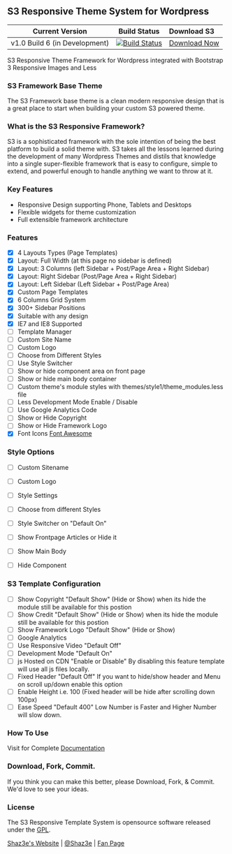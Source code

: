 ## S3 Responsive Theme System for Wordpress

| Current Version | Build Status  | Download S3 |
|:---------------:|:-------------:|:------------|
|v1.0 Build 6 (in Development)|[![Build Status](https://travis-ci.org/Shaz3e/S3-Wordpress.svg)](https://travis-ci.org/Shaz3e/S3-Wordpress)|[Download Now](http://shaz3e.com/downloads)|

S3 Responsive Theme Framework for Wordpress integrated with Bootstrap 3 Responsive Images and Less

### S3 Framework Base Theme
The S3 Framework base theme is a clean modern responsive design that is a great place to start when building your custom S3 powered theme.

### What is the S3 Responsive Framework?
S3 is a sophisticated framework with the sole intention of being the best platform to build a solid theme with. S3 takes all the lessons learned during the development of many Wordpress Themes and distils that knowledge into a single super-flexible framework that is easy to configure, simple to extend, and powerful enough to handle anything we want to throw at it.

### Key Features
 - Responsive Design supporting Phone, Tablets and Desktops
 - Flexible widgets for theme customization
 - Full extensible framework architecture

### Features
 - [x] 4 Layouts Types (Page Templates)
 - [x] Layout: Full Width (at this page no sidebar is defined)
 - [x] Layout: 3 Columns (left Sidebar + Post/Page Area + Right Sidebar)
 - [x] Layout: Right Sidebar (Post/Page Area + Right Sidebar)
 - [x] Layout: Left Sidebar (Left Sidebar + Post/Page Area)
 - [x] Custom Page Templates
 - [x] 6 Columns Grid System
 - [x] 300+ Sidebar Positions
 - [x] Suitable with any design
 - [x] IE7 and IE8 Supported
 - [ ] Template Manager
 - [ ] Custom Site Name
 - [ ] Custom Logo
 - [ ] Choose from Different Styles
 - [ ] Use Style Switcher
 - [ ] Show or hide component area on front page
 - [ ] Show or hide main body container
 - [ ] Custom theme's module styles with themes/style1/theme_modules.less file
 - [ ] Less Development Mode Enable / Disable
 - [ ] Use Google Analytics Code
 - [ ] Show or Hide Copyright
 - [ ] Show or Hide Framework Logo
 - [x] Font Icons [Font Awesome](http://fortawesome.github.io/Font-Awesome/)
 
### Style Options

 - [ ] Custom Sitename
 - [ ] Custom Logo
 - [ ] Style Settings
 - [ ] Choose from different Styles
 - [ ] Style Switcher on "Default On"
 - [ ] Show Frontpage Articles or Hide it
 - [ ] Show Main Body
 - [ ] Hide Component


### S3 Template Configuration

- [ ] Show Copyright "Default Show" (Hide or Show) when its hide the module still be available for this postion
- [ ] Show Credit "Default Show" (Hide or Show) when its hide the module still be available for this postion 
- [ ] Show Framework Logo "Default Show" (Hide or Show)
- [ ] Google Analytics
- [ ] Use Responsive Video "Default Off"
- [ ] Development Mode "Default On"
- [ ] js Hosted on CDN "Enable or Disable" By disabling this feature template will use all js files locally.
- [ ] Fixed Header "Default Off" If you want to hide/show header and Menu on scroll up/down enable this option
- [ ] Enable Height i.e. 100 (Fixed header will be hide after scrolling down 100px)
- [ ] Ease Speed "Default 400" Low Number is Faster and Higher Number will slow down.

### How To Use
Visit for Complete [Documentation](http://shaz3e.com/documantation/s3-wordpress)
 
### Download, Fork, Commit.
If you think you can make this better, please Download, Fork, & Commit. We'd love to see your ideas.
 
### License

The S3 Responsive Template System is opensource software released under the [GPL](http://www.gnu.org/licenses/gpl-2.0.txt).

[Shaz3e's Website](http://www.shaz3e.com) | [@Shaz3e](https://www.twitter.com/Shaz3e) | [Fan Page](https://www.facebook.com/Shaz3e)
